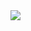 <img align="left" src="https://github-readme-stats.vercel.app/api/top-langs/?username=Tomava&layout=compact&theme=radical " />
